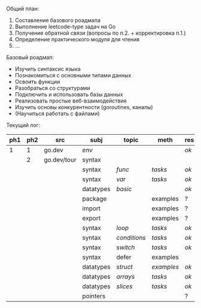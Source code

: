 Общий план:
1. Составление базового роадмапа
2. Выполнение leetcode-type задач на Go
3. Получение обратной связи (вопросы по п.2. + корректировка п.1.)
4. Определение практического модуля для чтения
5. ...

Базовый роадмап:
- Изучить синтаксис языка
- Познакомиться с основными типами данных
- Освоить функции
- Разобраться со структурами
- Подключить и использовать базы данных
- Реализовать простые веб-взаимодействия
- Изучить основы конкурентности (goroutines, каналы)
- (Научиться работать с файлами)

Текущий лог:

| ph1 | ph2 | src         | subj      | topic        | meth       | res  |
| --- | --- | ----------- | --------- | ------------ | ---------- | ---- |
| 1   | 1   | go.dev      | *env*     |              |            | *ok* |
|     | 2   | go.dev/tour | syntax    |              |            |      |
|     |     |             | syntax    | *func*       | *tasks*    | *ok* |
|     |     |             | syntax    | *var*        | *tasks*    | *ok* |
|     |     |             | datatypes | *basic*      |            | *ok* |
|     |     |             | package   |              | examples   | ?    |
|     |     |             | import    |              | examples   | ?    |
|     |     |             | export    |              | examples   | ?    |
|     |     |             | syntax    | *loop*       | *tasks*    | *ok* |
|     |     |             | syntax    | *conditions* | *tasks*    | *ok* |
|     |     |             | syntax    | *switch*     | *tasks*    | *ok* |
|     |     |             | syntax    | defer        | examples   |      |
|     |     |             | datatypes | *struct*     | *examples* | *ok* |
|     |     |             | datatypes | *arrays*     | *tasks*    | *ok* |
|     |     |             | datatypes | *slices*     | *tasks*    | *ok* |
|     |     |             | pointers  |              |            | ?    |

